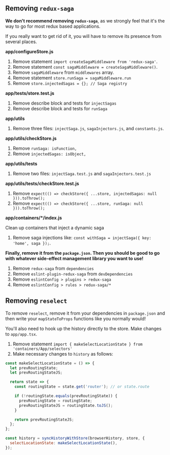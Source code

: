 ## Removing `redux-saga`

**We don't recommend removing `redux-saga`**, as we strongly feel that it's the
way to go for most redux based applications.

If you really want to get rid of it, you will have to remove its presence from several places.

**app/configureStore.js**

1. Remove statement `import createSagaMiddleware from 'redux-saga'`.
2. Remove statement `const sagaMiddleware = createSagaMiddleware()`.
3. Remove `sagaMiddleware` from `middlewares` array.
4. Remove statement `store.runSaga = sagaMiddleware.run`
5. Remove `store.injectedSagas = {}; // Saga registry`

**app/tests/store.test.js**

1. Remove describe block and tests for `injectSagas`
2. Remove describe block and tests for `runSaga`

**app/utils**

1. Remove three files: `injectSaga.js`, `sagaInjectors.js`, and `constants.js`.

**app/utils/checkStore.js**

1. Remove `runSaga: isFunction,`
2. Remove `injectedSagas: isObject,`

**app/utils/tests**

1. Remove two files: `injectSaga.test.js` and `sagaInjectors.test.js`

**app/utils/tests/checkStore.test.js**

1. Remove `expect(() => checkStore({ ...store, injectedSagas: null })).toThrow();`
2. Remove `expect(() => checkStore({ ...store, runSaga: null })).toThrow();`

**app/containers/\*/index.js**

Clean up containers that inject a dynamic saga

1. Remove saga injections like: `const withSaga = injectSaga({ key: 'home', saga });`.

**Finally, remove it from the `package.json`. Then you should be good to go with whatever
side-effect management library you want to use!**

1. Remove `redux-saga` from `dependencies`
2. Remove `eslint-plugin-redux-saga` from `devDependencies`
3. Remove `eslintConfig > plugins > redux-saga`
4. Remove `eslintConfig > rules > redux-saga/*`

## Removing `reselect`

To remove `reselect`, remove it from your dependencies in `package.json` and then write
your `mapStateToProps` functions like you normally would!

You'll also need to hook up the history directly to the store. Make changes to `app/app.tsx`.

1. Remove statement `import { makeSelectLocationState } from 'containers/App/selectors'`
2. Make necessary changes to `history` as follows:

```js
const makeSelectLocationState = () => {
  let prevRoutingState;
  let prevRoutingStateJS;

  return state => {
    const routingState = state.get('router'); // or state.route

    if (!routingState.equals(prevRoutingState)) {
      prevRoutingState = routingState;
      prevRoutingStateJS = routingState.toJS();
    }

    return prevRoutingStateJS;
  };
};

const history = syncHistoryWithStore(browserHistory, store, {
  selectLocationState: makeSelectLocationState(),
});
```
